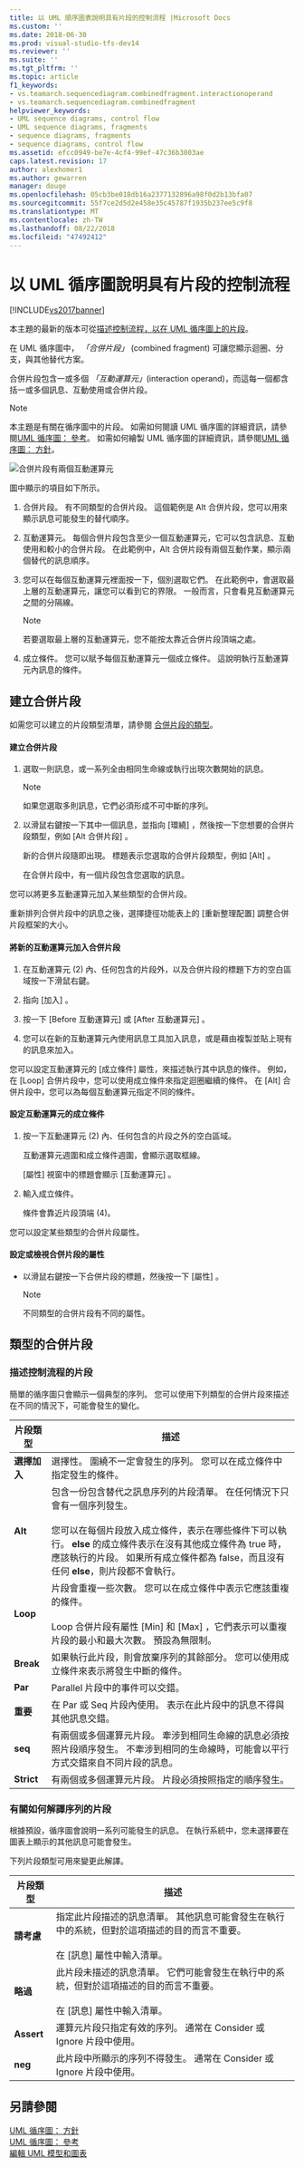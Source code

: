 ```yaml
---
title: 以 UML 順序圖表說明具有片段的控制流程 |Microsoft Docs
ms.custom: ''
ms.date: 2018-06-30
ms.prod: visual-studio-tfs-dev14
ms.reviewer: ''
ms.suite: ''
ms.tgt_pltfrm: ''
ms.topic: article
f1_keywords:
- vs.teamarch.sequencediagram.combinedfragment.interactionoperand
- vs.teamarch.sequencediagram.combinedfragment
helpviewer_keywords:
- UML sequence diagrams, control flow
- UML sequence diagrams, fragments
- sequence diagrams, fragments
- sequence diagrams, control flow
ms.assetid: efcc0949-be7e-4cf4-99ef-47c36b3803ae
caps.latest.revision: 17
author: alexhomer1
ms.author: gewarren
manager: douge
ms.openlocfilehash: 05cb3be018db16a2377132896a98f0d2b13bfa07
ms.sourcegitcommit: 55f7ce2d5d2e458e35c45787f1935b237ee5c9f8
ms.translationtype: MT
ms.contentlocale: zh-TW
ms.lasthandoff: 08/22/2018
ms.locfileid: "47492412"
---
```

# <a name="describe-control-flow-with-fragments-on-uml-sequence-diagrams"></a>以 UML 循序圖說明具有片段的控制流程
[!INCLUDE[vs2017banner](../includes/vs2017banner.md)]

本主題的最新的版本可從[描述控制流程，以在 UML 循序圖上的片段](https://docs.microsoft.com/visualstudio/modeling/describe-control-flow-with-fragments-on-uml-sequence-diagrams)。  
  
在 UML 循序圖中， *「合併片段」* (combined fragment) 可讓您顯示迴圈、分支，與其他替代方案。  
  
 合併片段包含一或多個 *「互動運算元」*(interaction operand)，而這每一個都含括一或多個訊息、互動使用或合併片段。  
  
> [!NOTE]
>  本主題是有關在循序圖中的片段。 如需如何閱讀 UML 循序圖的詳細資訊，請參閱[UML 循序圖： 參考](../modeling/uml-sequence-diagrams-reference.md)。 如需如何繪製 UML 循序圖的詳細資訊，請參閱[UML 循序圖： 方針](../modeling/uml-sequence-diagrams-guidelines.md)。  
  
 ![合併片段有兩個互動運算元](../modeling/media/uml-seqfragments.png "UML_SeqFragments")  
  
 圖中顯示的項目如下所示。  
  
1.  合併片段。 有不同類型的合併片段。 這個範例是 Alt 合併片段，您可以用來顯示訊息可能發生的替代順序。  
  
2.  互動運算元。 每個合併片段包含至少一個互動運算元，它可以包含訊息、互動使用和較小的合併片段。 在此範例中，Alt 合併片段有兩個互動作業，顯示兩個替代的訊息順序。  
  
3.  您可以在每個互動運算元裡面按一下，個別選取它們。 在此範例中，會選取最上層的互動運算元，讓您可以看到它的界限。 一般而言，只會看見互動運算元之間的分隔線。  
  
    > [!NOTE]
    >  若要選取最上層的互動運算元，您不能按太靠近合併片段頂端之處。  
  
4.  成立條件。 您可以賦予每個互動運算元一個成立條件。 這說明執行互動運算元內訊息的條件。  
  
## <a name="creating-combined-fragments"></a>建立合併片段  
 如需您可以建立的片段類型清單，請參閱 [合併片段的類型](#KindsOfFragment)。  
  
#### <a name="to-create-a-combined-fragment"></a>建立合併片段  
  
1.  選取一則訊息，或一系列全由相同生命線或執行出現次數開始的訊息。  
  
    > [!NOTE]
    >  如果您選取多則訊息，它們必須形成不可中斷的序列。  
  
2.  以滑鼠右鍵按一下其中一個訊息，並指向 [環繞] ，然後按一下您想要的合併片段類型，例如 [Alt 合併片段] 。  
  
     新的合併片段隨即出現。 標題表示您選取的合併片段類型，例如 [Alt] 。  
  
     在合併片段中，有一個片段包含您選取的訊息。  
  
 您可以將更多互動運算元加入某些類型的合併片段。  
  
 重新排列合併片段中的訊息之後，選擇捷徑功能表上的 [重新整理配置]  調整合併片段框架的大小。  
  
#### <a name="to-add-a-new-interaction-operand-to-a-combined-fragment"></a>將新的互動運算元加入合併片段  
  
1.  在互動運算元 (2) 內、任何包含的片段外，以及合併片段的標題下方的空白區域按一下滑鼠右鍵。  
  
2.  指向 [加入] 。  
  
3.  按一下 [Before 互動運算元] 或 [After 互動運算元] 。  
  
4.  您可以在新的互動運算元內使用訊息工具加入訊息，或是藉由複製並貼上現有的訊息來加入。  
  
 您可以設定互動運算元的 [成立條件]  屬性，來描述執行其中訊息的條件。 例如，在 [Loop]  合併片段中，您可以使用成立條件來指定迴圈繼續的條件。 在 [Alt]  合併片段中，您可以為每個互動運算元指定不同的條件。  
  
#### <a name="to-set-the-guard-of-an-interaction-operand"></a>設定互動運算元的成立條件  
  
1.  按一下互動運算元 (2) 內、任何包含的片段之外的空白區域。  
  
     互動運算元週圍和成立條件週圍，會顯示選取框線。  
  
     [屬性]  視窗中的標題會顯示 [互動運算元] 。  
  
2.  輸入成立條件。  
  
     條件會靠近片段頂端 (4)。  
  
 您可以設定某些類型的合併片段屬性。  
  
#### <a name="to-set-or-view-the-properties-of-a-combined-fragment"></a>設定或檢視合併片段的屬性  
  
-   以滑鼠右鍵按一下合併片段的標題，然後按一下 [屬性] 。  
  
    > [!NOTE]
    >  不同類型的合併片段有不同的屬性。  
  
##  <a name="KindsOfFragment"></a> 類型的合併片段  
  
### <a name="fragments-describing-control-flow"></a>描述控制流程的片段  
 簡單的循序圖只會顯示一個典型的序列。 您可以使用下列類型的合併片段來描述在不同的情況下，可能會發生的變化。  
  
|片段類型|描述|  
|-------------------|-----------------|  
|**選擇加入**|選擇性。 圍繞不一定會發生的序列。 您可以在成立條件中指定發生的條件。|  
|**Alt**|包含一份包含替代之訊息序列的片段清單。 在任何情況下只會有一個序列發生。<br /><br /> 您可以在每個片段放入成立條件，表示在哪些條件下可以執行。 **else** 的成立條件表示在沒有其他成立條件為 true 時，應該執行的片段。 如果所有成立條件都為 false，而且沒有任何 **else**，則片段都不會執行。|  
|**Loop**|片段會重複一些次數。 您可以在成立條件中表示它應該重複的條件。<br /><br /> Loop 合併片段有屬性 [Min]  和 [Max] ，它們表示可以重複片段的最小和最大次數。 預設為無限制。|  
|**Break**|如果執行此片段，則會放棄序列的其餘部分。 您可以使用成立條件來表示將發生中斷的條件。|  
|**Par**|Parallel 片段中的事件可以交錯。|  
|**重要**|在 Par 或 Seq 片段內使用。 表示在此片段中的訊息不得與其他訊息交錯。|  
|**seq**|有兩個或多個運算元片段。 牽涉到相同生命線的訊息必須按照片段順序發生。 不牽涉到相同的生命線時，可能會以平行方式交錯來自不同片段的訊息。|  
|**Strict**|有兩個或多個運算元片段。 片段必須按照指定的順序發生。|  
  
### <a name="fragments-about-how-to-interpret-the-sequence"></a>有關如何解譯序列的片段  
 根據預設，循序圖會說明一系列可能發生的訊息。 在執行系統中，您未選擇要在圖表上顯示的其他訊息可能會發生。  
  
 下列片段類型可用來變更此解譯。  
  
|片段類型|描述|  
|-------------------|-----------------|  
|**請考慮**|指定此片段描述的訊息清單。 其他訊息可能會發生在執行中的系統，但對於這項描述的目的而言不重要。<br /><br /> 在 [訊息]  屬性中輸入清單。|  
|**略過**|此片段未描述的訊息清單。 它們可能會發生在執行中的系統，但對於這項描述的目的而言不重要。<br /><br /> 在 [訊息]  屬性中輸入清單。|  
|**Assert**|運算元片段只指定有效的序列。 通常在 Consider 或 Ignore 片段中使用。|  
|**neg**|此片段中所顯示的序列不得發生。 通常在 Consider 或 Ignore 片段中使用。|  
  
## <a name="see-also"></a>另請參閱  
 [UML 循序圖： 方針](../modeling/uml-sequence-diagrams-guidelines.md)   
 [UML 循序圖： 參考](../modeling/uml-sequence-diagrams-reference.md)   
 [編輯 UML 模型和圖表](../modeling/edit-uml-models-and-diagrams.md)



